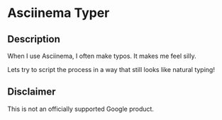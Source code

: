 # Asciinema Typer

## Description

When I use Asciinema, I often make typos. It makes me feel silly.

Lets try to script the process in a way that still looks like natural typing!

## Disclaimer

This is not an officially supported Google product.
